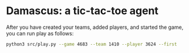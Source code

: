 # Damascus: a tic-tac-toe agent

After you have created your teams, added players, and started the game, you can run play as follows:

```sh
python3 src/play.py --game 4683 --team 1410 --player 3624 --first
```
